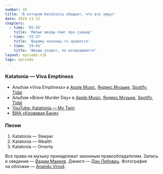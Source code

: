 ```yaml
---
number: 20
title: 'В котором Katatonia обещает, что все умрут'
date: 2019-11-22
chapters:
  - time: '05:55'
    title: 'Милые шведы поют про суицид'
  - time: '15:37'
    title: 'Вадиму наконец-то нравится'
  - time: '29:43'
    title: 'Шведы уходят, но возвращаются'
layout: episode.njk
tags: episode
---
```


### Katatonia — Viva Emptiness

- Альбом «Viva Emptiness» в
  [Apple Music](https://music.apple.com/album/73592814),
  [Яндекс.Музыке](https://music.yandex.ru/album/166689),
  [Spotify](https://open.spotify.com/album/1bpHfzPfbM3vdcVRLIJXvf),
  [Tidal](https://tidal.com/album/67712475)
- Альбом «Brave Murder Day» в
  [Apple Music](https://music.apple.com/album/208202368),
  [Яндекс.Музыке](https://music.yandex.ru/album/206383),
  [Spotify](https://open.spotify.com/album/1BmtDzGIUGdft38C305STs),
  [Tidal](https://tidal.com/album/2589849)
- [YouTube: Katatonia — My Twin](https://youtu.be/nH45PdkXF9I)
- [ВИА «Кровавая Баня»](http://www.bloodbath.biz/)

### Песни

1. Katatonia — Sleeper
2. Katatonia — Wealth
3. Katatonia — Omerta

Все права на музыку принадлежат законным правообладателям. Запись и сведение — [Вадим Макеев](https://twitter.com/pepelsbey). Джингл — [Дэн Лебовиц](https://www.youtube.com/channel/UC38A5qHrlc_Zgua7vL4b96w). Фотография на обложке — [Anandu Vinod](https://unsplash.com/photos/pbxwxwfI0B4).
